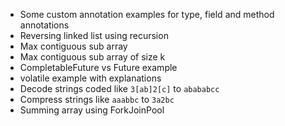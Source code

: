 - Some custom annotation examples for type, field and method annotations
- Reversing linked list using recursion
- Max contiguous sub array 
- Max contiguous sub array of size k
- CompletableFuture vs Future example
- volatile example with explanations
- Decode strings coded like `3[ab]2[c]` to `abababcc`
- Compress strings like `aaabbс` to `3a2bc`
- Summing array using ForkJoinPool 